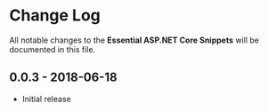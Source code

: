 # Change Log

All notable changes to the **Essential ASP.NET Core Snippets** will be documented in this file.

## 0.0.3 - 2018-06-18

* Initial release
